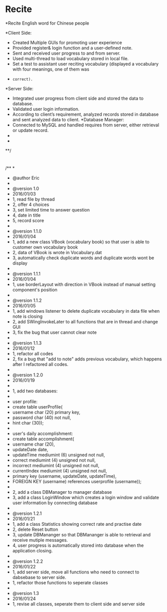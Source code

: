 # Recite

*Recite English word for Chinese people

*Client Side: 
*	 Created Multiple GUIs for promoting user experience 
*	 Provided register& login function and a user-defined note.
*	 Sent and received user progress to and from server. 
*	 Used multi-thread to load vocabulary stored in local file. 
*	 Set a test to assistant user reciting vocabulary (displayed a vocabulary with four meanings, one of them was    
*	  correct). 
*Server Side: 
*	 Integrated user progress from client side and stored the data to database.
*  Validated user login information. 
*	 According to client’s requirement, analyzed records stored in database and sent analyzed data to client.
*Database Manager: 
*	 Connected to MySQL and handled requires from server, either retrieval or update record.
*
*
**/
#
/**
 * 
 * @author Eric
 * 
 * @version 1.0 
 * 2016/01/03
 * 1, read file by thread
 * 2, offer 4 choices
 * 3, set limited time to answer question
 * 4, date in title
 * 5, record score
 * 
 * @version 1.1.0
 * 2016/01/04
 * 1, add a new class VBook (vocabulary book) so that user is able to customer own vocabulary book
 * 2, data of VBook is wrote in Vocabulary.dat
 * 3, automatically check duplicate words and duplicate words wont be display 
 * 
 * @version 1.1.1
 * 2016/01/04
 * 1, use borderLayout with direction in VBook instead of manual setting component's position
 * 
 * @version 1.1.2
 * 2016/01/05
 * 1, add windows listener to delete duplicate vocabulary in data file when note is closing
 * 2, add SWingInvokeLater to all functions that are in thread and change GUI
 * 3, fix the bug that user cannot clear note
 * 
 * @version 1.1.3
 * 2016/01/12
 * 1, refactor all codes
 * 2, fix a bug that "add to note" adds previous vocabulary, which happens after I refactored all codes.
 * 
 * @version 1.2.0
 * 2016/01/19
 * 
 * 1, add two databases:
 * 
 * user profile:
 * create table userProfile( 
 * username char (20) primary key, 
 * password char (40) not null, 
 * hint char (30));
 * 
 * user's daily accomplishment: 
 * create table accomplishment( 
 * username char (20), 
 * updateDate date, 
 * updateTime mediumint (6) unsigned not null,
 * correct mediumint (4) unsigned not null, 
 * incorrect mediumint (4) unsigned not null, 
 * currentIndex mediumint (4) unsigned not null,
 * primary key (username, updateDate, updateTime),  
 * FOREIGN KEY (username) references userprofile (username));
 * 
 * 2, add a class DBManager to manager database
 * 3, add a class LoginWindow which creates a login window and validate user information by connecting database
 * 
 * @version 1.2.1
 * 2016/01/21
 * 1, add a class Statistics showing correct rate and practise date
 * 2, delete Reset button
 * 3, update DBMananger so that DBMananger is able to retrieval and receive mutiple messages.
 * 4, user progress is automatically stored into database when the application closing.
 *  
 *  @version 1.2.2
 *  2016/01/22
 *  1, add server side, move all functions who need to connect to dabsebase to server side. 
 *  1, refactor those functions to seperate classes
 *  
 *  @version 1.3
 *  2016/01/24
 *  1, revise all classes, seperate them to client side and server side
